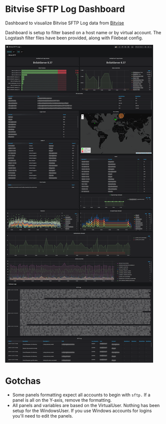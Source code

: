 
# Bitvise SFTP Log Dashboard
Dashboard to visualize Bitvise SFTP Log data from [Bitvise](https://www.bitvise.com/ssh-server)

Dashboard is setup to filter based on a host name or by virtual account. The Logstash filter files have been provided, along with Filebeat config.

![Bitvise SFTP Log Dashboard](./grafana-bitvise-sftp-log01.png)

# Gotchas
* Some panels formatting expect all accounts to begin with `sftp.` If a panel is all on the Y-axis, remove the formatting.
* All panels and variables are based on the VirtualUser. Nothing has been setup for the WindowsUser. If you use Windows accounts for logins you'll need to edit the panels.
